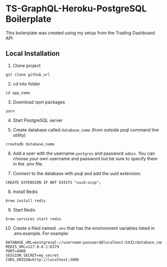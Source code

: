 # TS-GraphQL-Heroku-PostgreSQL Boilerplate
This boilerplate was created using my setup from the Trading Dashboard API

## Local Installation

1. Clone project

```
git clone github_url
```

2. cd into folder

```
cd app_name
```

3. Download npm packages

```
yarn
```

4. Start PostgreSQL server

5. Create database called `database_name` (from outside psql command line utility)

```
createdb database_name
```

6. Add a user with the username `postgres` and password `admin`. You can choose your own username and password but be sure to specify them in the .env file.

7. Connect to the database with psql and add the uuid extension:

```
CREATE EXTENSION IF NOT EXISTS "uuid-ossp";
```

8. Install Redis

```
brew install redis
```

9. Start Redis

```
brew services start redis
```

10. Create a filed named `.env` that has the environment variables listed in .env.example. For example:

```
DATABASE_URL=postgresql://username:password@localhost:5432/database_name
REDIS_URL=127.0.0.1:6379
PORT=4000
SESSION_SECRET=my_secret
CORS_ORIGIN=http://localhost:3000
```